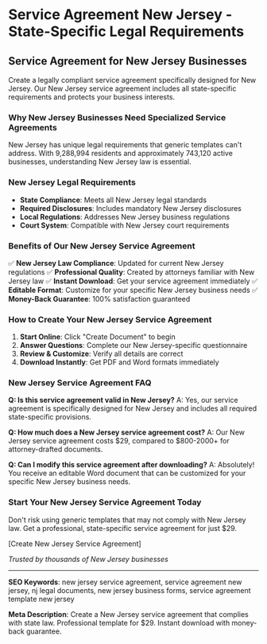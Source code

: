 # Service Agreement New Jersey - State-Specific Legal Requirements

## Service Agreement for New Jersey Businesses

Create a legally compliant service agreement specifically designed for New Jersey. Our New Jersey service agreement includes all state-specific requirements and protects your business interests.

### Why New Jersey Businesses Need Specialized Service Agreements

New Jersey has unique legal requirements that generic templates can't address. With 9,288,994 residents and approximately 743,120 active businesses, understanding New Jersey law is essential.

### New Jersey Legal Requirements

- **State Compliance**: Meets all New Jersey legal standards
- **Required Disclosures**: Includes mandatory New Jersey disclosures
- **Local Regulations**: Addresses New Jersey business regulations
- **Court System**: Compatible with New Jersey court requirements

### Benefits of Our New Jersey Service Agreement

✅ **New Jersey Law Compliance**: Updated for current New Jersey regulations
✅ **Professional Quality**: Created by attorneys familiar with New Jersey law
✅ **Instant Download**: Get your service agreement immediately
✅ **Editable Format**: Customize for your specific New Jersey business needs
✅ **Money-Back Guarantee**: 100% satisfaction guaranteed

### How to Create Your New Jersey Service Agreement

1. **Start Online**: Click "Create Document" to begin
2. **Answer Questions**: Complete our New Jersey-specific questionnaire
3. **Review & Customize**: Verify all details are correct
4. **Download Instantly**: Get PDF and Word formats immediately

### New Jersey Service Agreement FAQ

**Q: Is this service agreement valid in New Jersey?**
A: Yes, our service agreement is specifically designed for New Jersey and includes all required state-specific provisions.

**Q: How much does a New Jersey service agreement cost?**
A: Our New Jersey service agreement costs $29, compared to $800-2000+ for attorney-drafted documents.

**Q: Can I modify this service agreement after downloading?**
A: Absolutely! You receive an editable Word document that can be customized for your specific New Jersey business needs.

### Start Your New Jersey Service Agreement Today

Don't risk using generic templates that may not comply with New Jersey law. Get a professional, state-specific service agreement for just $29.

[Create New Jersey Service Agreement]

_Trusted by thousands of New Jersey businesses_

---

**SEO Keywords**: new jersey service agreement, service agreement new jersey, nj legal documents, new jersey business forms, service agreement template new jersey

**Meta Description**: Create a New Jersey service agreement that complies with state law. Professional template for $29. Instant download with money-back guarantee.
